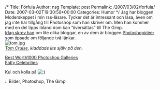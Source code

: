 /*
 Title: Förfula
 Author: nsg
 Template: post
 Permalink: /2007/03/02/forfula/
 Date: 2007-03-02T19:30:56+00:00
 Categories: Humor
*/
Jag har bloggen Moderskeppet i min rss-läsare. Tycker det är intressant och läsa, även om jag inte har tillgång till Photoshop som han skriver om. Men han kommer med en del tipps ibland dom kan &#8220;översättas&#8221; till The Gimp.  
[Idag skrev han][1] om lite olika bloggar, en av dem är bloggen [Photoshopidéer][2] som tipsade om följande två länkar.  
<img id="image330" src="http://junkpile.se/%7Es/wp/wp-content/uploads/2007/03/tom.jpg" alt="tom.jpg" />  
*[Tom Cruise][3], kladdade lite själv på den.*

[Best Worth1000 Photoshop Galleries][4]  
[Fatty Celebrities][5]

Kul och kolla på <img src="http://nsg.cc/wp-includes/images/smilies/icon_smile.gif" alt=":)" class="wp-smiley" /> 

:: Bilder, Photoshop, The Gimp

<small></small>

 [1]: http://www.moderskeppet.se/live/arkiv/2007/bloggar-och-poddcastar-om-photoshop/
 [2]: http://photoshopideer.blogspot.com/2007/03/retuschering-t-fel-hll.html
 [3]: http://www.worth1000.com/emailthis.asp?entry=286672
 [4]: http://www.worth1000.com/galleries.asp?rel=Detouching&#038;display=photoshop&#038;id=12926
 [5]: http://photowebs.blogspot.com/2007/01/fatty-celebrities.html